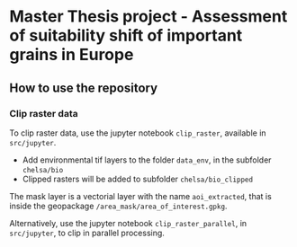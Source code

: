 # Master Thesis project - Assessment of suitability shift of important grains in Europe


## How to use the repository


### Clip raster data

To clip raster data, use the jupyter notebook `clip_raster`, available in `src/jupyter`.

- Add environmental tif layers to the folder `data_env`, in the subfolder `chelsa/bio`
- Clipped rasters will be added to subfolder `chelsa/bio_clipped`

The mask layer is a vectorial layer with the name `aoi_extracted`, that is inside the
geopackage `/area_mask/area_of_interest.gpkg`.

Alternatively, use the jupyter notebook `clip_raster_parallel`, in `src/jupyter`, to clip in parallel processing.
